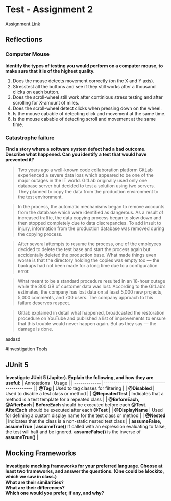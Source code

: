 # Test - Assignment 2 
[Assignment Link](https://app.peergrade.io/assignment/caf82028-e3c5-4dc1-b7ba-92e588bc7c51/attachment)   
  
  
## Reflections  
  
  
### Computer Mouse 
**Identify the types of testing you would perform on a computer mouse, to make sure that it is of the highest quality.**  

1. Does the mouse detects movement correctly (on the X and Y axis).
2. Stresstest all the buttons and see if they still works after a thousand clicks on each button.
3. Does the scroll-wheel still work after continious stress testing and after scrolling for X-amount of miles. 
4. Does the scroll-wheel detect clicks when pressing down on the wheel.
5. Is the mouse cabable of detecting click and movement at the same time.
6. Is the mouse cabable of detecting scroll and movement at the same time.
  
  
### Catastrophe failure
**Find a story where a software system defect had a bad outcome. Describe what happened. Can you identify a test that would have prevented it?**  
>Two years ago a well-known code collaboration platform GitLab experienced a severe data loss which appeared to be one of the major outages in the IT world. GitLab originally used only one database server but decided to test a solution using two servers. They planned to copy the data from the production environment to the test environment.

>In the process, the automatic mechanisms began to remove accounts from the database which were identified as dangerous. As a result of increased traffic, the data copying process began to slow down and then stopped completely due to data discrepancies. To add insult to injury, information from the production database was removed during the copying process.

>After several attempts to resume the process, one of the employees decided to delete the test base and start the process again but accidentally deleted the production base. What made things even worse is that the directory holding the copies was empty too — the backups had not been made for a long time due to a configuration error.

>What meant to be a standard procedure resulted in an 18-hour outage while the 300 GB of customer data was lost. According to the GitLab’s estimates, the company has lost data on at least 5,000 new projects, 5,000 comments, and 700 users. The company approach to this failure deserves respect.

>Gitlab explained in detail what happened, broadcasted the restoration procedure on YouTube and published a list of improvements to ensure that this trouble would never happen again. But as they say — the damage is done.  

asdasd

#Investigation Tools
## JUnit 5
**Investigate JUnit 5 (Jupiter). Explain the following, and how they are useful:**
| Annotations       | Usage                                                             |
| -------------     |-------------------------------------------                        |
| **@Tag**          | Used to tag classes for filtering                                 |
| **@Disabled**     | Used to disable a test class or method                            |
| **@RepeatedTest**  | Indicates that a method is a test template for a repeated class   |
| **@BeforeEach, @AfterEach** | **BeforeEach** should be executed before each **@Test**. **AfterEach** should be executed after each **@Test** |
| **@DisplayName** | Used for defining a custom display name for the test class or method |
| **@Nested** | Indicates that the class is a non-static nested test class |
| **assumeFalse, assumeTrue** | **assumeTrue()** If called with an expression evaluating to false, the test will halt and be ignored. **assumeFalse()** is the inverse of **assumeTrue()** |

## Mocking Frameworks
**Investigate mocking frameworks for your preferred language. Choose at least
two frameworks, and answer the questions. (One could be Mockito, which
we saw in class.)**  
**What are their similarities?**  
**What are their differences?**  
**Which one would you prefer, if any, and why?**  


